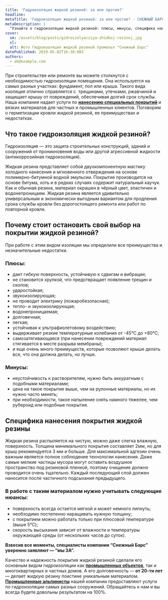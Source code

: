 ```yaml
---
title: 'Гидроизоляция жидкой резиной: за или против?'
headline:
metaTitle: 'Гидроизоляция жидкой резиной: за или против? - СНЕЖНЫЙ БАРС'
metaDescription: |
  "Узнайте о гидроизоляции жидкой резиной: плюсы, минусы, специфика нанесения покрытия профессиональными промышленными альпинистами \"Снежный Барс\""
cover:
  sm: /assets/blog/posts/gidroizolyacziya-zhidkoj-rezinoj.jpg
  xl:
  alt: Фото Гидроизоляция жидкой резиной промальп "Снежный Барс"
datePublished: 2019-05-02T16:38:00Z
authors:
  - ak@example.com
---
```


При строительстве или ремонте вы можете столкнутся с необходимостью гидроизоляции помещения. Она используется на самых разных участках: фундамент, пол или крыша. Такого вида изоляция отлично справляется с  трещинами, утечками, ржавчиной и защищает крышу от повреждений, обеспечивая долгий срок службы. Наша компания надает услуги по **[нанесению специальных покрытий](/ru/services/nanesenie-specialnyx-pokrytij/)** и вязких материалов для частных и промышленных клиентов. Поговорим о герметизации кровли жидкой резиной, ее преимуществах и недостатках.

## Что такое гидроизоляция жидкой резиной?

Гидроизоляция — это защита строительных конструкций, зданий и сооружений от проникновения воды или другой агрессивной жидкости (антикоррозийная гидроизоляция).

Жидкая резина представляет собой двухкомпонентную мастику холодного нанесения и мгновенного отверждения на основе полимерно-битумной водной эмульсии. Покрытие производится на основе битума, хоть и в редких случаях содержит натуральный каучук. Как и обычная резина, материал окрашен в чёрный цвет, эластичен и водонепроницаем. Жидкая резина является удивительно универсальным и экономически выгодным вариантом для продления срока службы кровли без дорогостоящего ремонта или работ по повторной кровле.

## Почему стоит остановить свой выбор на покрытии жидкой резиной?

При работе с этим видом изоляции мы определили все преимущества и незначительные недостатки.

### Плюсы:

- дает гибкую поверхность, устойчивую к сдвигам и вибрации;
- не становится хрупкой, что предотвращает появление трещин и сколов;
- ударостойкая;
- звукоизолирующая;
- не проводит электрику (пожаробезопасная);
- тепло\- и звукоизолирующая;
- водонепроницаемая;
- долговечная;
- легкая;
- устойчивая к ультрафиолетовому воздействию;
- выдерживает резкие температурные колебания от -45℃ до +80℃;
- самозатягивающаяся (при нанесении повреждений материал стягивается в месте разрыва мембраны);
- и еще очень много преимуществ, которые позволяют крыше делать все, что она должна делать, но лучше.

### Минусы:

- неустойчивость к растворителям, нужно быть аккуратным с подобными материалами;
- цена на такое покрытие выше, чем на рулонные материалы, но их нужно часто менять;
- при необходимости, такое напыление снять намного тяжелее, чем рубероид или подобные покрытия.

## Специфика нанесения покрытия жидкой резины

Жидкая резина распыляется на чистую, можно даже слегка влажную, поверхность. Толщина минимального покрытия составляет 2мм, но для крыш рекомендуется 3 мм и больше. Для максимальной адгезии очень важным является полное соблюдение технологии нанесения. Даже самые мелкие частицы мусора могут оставить воздушное пространство под резиновой пленкой, поэтому очищение должно проводится очень тщательно. Каждый последующий слой должен наносится после частичного подсыхания предыдущего.

### В работе с таким материалом нужно учитывать следующие нюансы:

- поверхность всегда остается мягкой и может немного липнуть;
- необходимо постепенно наращивать нужную толщину;
- с покрытием можно работать только при плюсовой температуре (выше 5℃);
- скорость высыхания зависит от влажности и температуры окружающей среды (от нескольких часов до суток).

**Взвесив все моменты, специалисты компании “Снежный Барс” уверенно заявляют — “мы ЗА”.**

Качество и надежность покрытия жидкой резиной сделали его основным видом гидроизоляции как [**промышленных объектов**](/ru/services/nanesenie-specialnyx-pokrytij/), так и многоквартирных и частных домов. А его долговечность — **от 20-ти лет** — делает жидкую резину поистине уникальным материалом. [**Промышленные альпинисты**](/ru/) нашей компании предоставляют услуги по гидроизоляции самых разных сооружений. Обращайтесь к нам и вы всегда будете довольны результатом на 100%.
